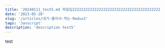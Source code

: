 ```yaml
---
title: '20240111_test5.md 파일입2222222222222222222222222222222222222222222222222니다파일입2222222222222222222222222222222222222222222222222니다파일입2222222222222222222222222222222222222222222222222니다파일입2222222222222222222222222222222222222222222222222니다.'
date: '2023-05-20'
slug: '/articles/내가-몰라서-적는-Redux2'
tags: 'Javscript'
description: 'description test5'
---
```


test
